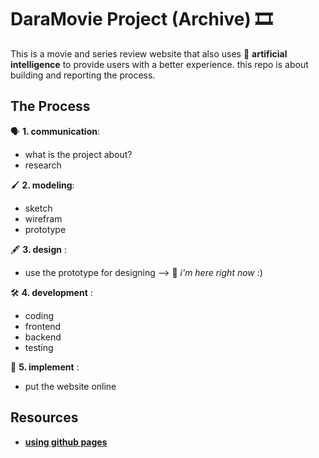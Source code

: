 # DaraMovie Project (Archive) 🎞️
This is a movie and series review website that also uses 🤖 __artificial intelligence__ to provide users with a better experience.
this repo is about building and reporting the process.

## The Process
🗣️ __1. communication__: 
   - what is the project about?
   - research

🖌️ __2. modeling__:
   - sketch
   - wirefram
   - prototype

🖋️ __3. design__ : 
   - use the prototype for designing  --> 📌 _i'm here right now_ :)

🛠️ __4. development__ : 
   - coding
   - frontend
   - backend
   - testing

💾 __5. implement__ : 
   - put the website online

## Resources

- [__using github pages__](https://youtu.be/p1QU3kLFPdg?si=DvzfZDYHBBaC8Ra9)
